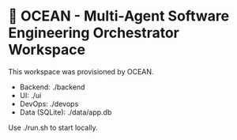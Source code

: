 # 🌊 OCEAN - Multi-Agent Software Engineering Orchestrator Workspace

This workspace was provisioned by OCEAN.

- Backend: ./backend
- UI: ./ui
- DevOps: ./devops
- Data (SQLite): ./data/app.db

Use ./run.sh to start locally.
